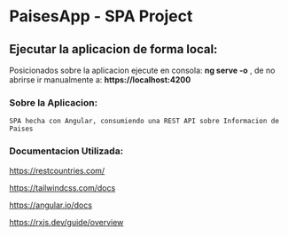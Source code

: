 # PaisesApp - SPA Project

## Ejecutar la aplicacion de forma local:
Posicionados sobre la aplicacion ejecute en consola: **ng serve -o** , de no abrirse ir manualmente a:
**https://localhost:4200**

### Sobre la Aplicacion:
``SPA hecha con Angular, consumiendo una REST API sobre Informacion de Paises ``

### Documentacion Utilizada:
https://restcountries.com/

https://tailwindcss.com/docs

https://angular.io/docs

https://rxjs.dev/guide/overview
